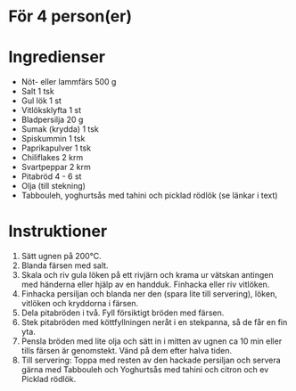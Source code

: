 # För 4 person(er)
# Ingredienser
- Nöt- eller lammfärs 500 g
- Salt 1 tsk
- Gul lök 1 st
- Vitlöksklyfta 1 st
- Bladpersilja 20 g
- Sumak (krydda) 1 tsk
- Spiskummin 1 tsk
- Paprikapulver 1 tsk
- Chiliflakes 2 krm
- Svartpeppar 2 krm
- Pitabröd 4 - 6 st
- Olja (till stekning)
- Tabbouleh, yoghurtsås med tahini och picklad rödlök (se länkar i text)
# Instruktioner
1. Sätt ugnen på 200°C.
2. Blanda färsen med salt.
3. Skala och riv gula löken på ett rivjärn och krama ur vätskan antingen med händerna eller hjälp av en handduk. Finhacka eller riv vitlöken.
4. Finhacka persiljan och blanda ner den (spara lite till servering), löken, vitlöken och kryddorna i färsen.
5. Dela pitabröden i två. Fyll försiktigt bröden med färsen.
6. Stek pitabröden med köttfyllningen neråt i en stekpanna, så de får en fin yta.
7. Pensla bröden med lite olja och sätt in i mitten av ugnen ca 10 min eller tills färsen är genomstekt. Vänd på dem efter halva tiden.
8. Till servering: Toppa med resten av den hackade persiljan och servera gärna med Tabbouleh och Yoghurtsås med tahini och citron och ev Picklad rödlök.